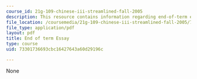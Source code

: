```yaml
---
course_id: 21g-109-chinese-iii-streamlined-fall-2005
description: This resource contains information regarding end-of-term essay instructions.
file_location: /coursemedia/21g-109-chinese-iii-streamlined-fall-2005/73301736693cbc16427643a60d29196c_MIT21G_109F05_finess.pdf
file_type: application/pdf
layout: pdf
title: End of term Essay
type: course
uid: 73301736693cbc16427643a60d29196c

---
```

None